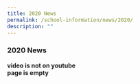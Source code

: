 ```yaml
---
title: 2020 News
permalink: /school-information/news/2020/
description: ""
---
```


### **2020 News**

**video is not on youtube**<br>
**page is empty**